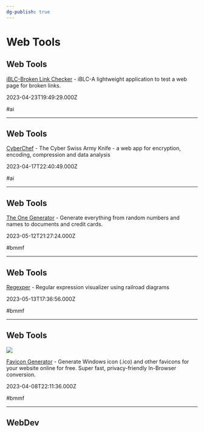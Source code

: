 ```yaml
---
dg-publish: true
---
```


# Web Tools

## Web Tools

[iBLC-Broken Link Checker](https://iblc.vercel.app) - iBLC-A lightweight application to test a web page for broken links.

2023-04-23T19:49:29.000Z

#ai

---

## Web Tools

[CyberChef](https://gchq.github.io/CyberChef) - The Cyber Swiss Army Knife - a web app for encryption, encoding, compression and data analysis

2023-04-17T22:40:49.000Z

#ai

---

## Web Tools

[The One Generator](https://theonegenerator.com) - Generate everything from random numbers and names to documents and credit cards.

2023-05-12T21:27:24.000Z

#bmmf

---

## Web Tools

[Regexper](https://regexper.com) - Regular expression visualizer using railroad diagrams

2023-05-13T17:36:56.000Z

#bmmf

---

## Web Tools

![](https://www.favicon.software/og-image.png)

[Favicon Generator](https://www.favicon.software) - Generate Windows icon (.ico) and other favicons for your website online for free. Super fast, privacy-friendly In-Browser conversion.

2023-04-08T22:11:36.000Z

#bmmf

---

## WebDev
